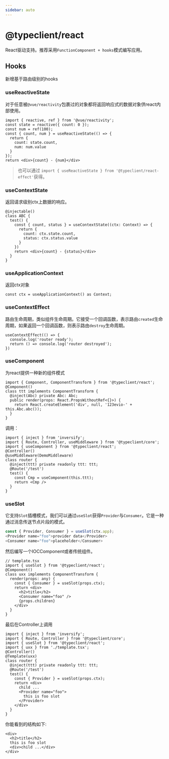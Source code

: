 ```yaml
---
sidebar: auto
---
```


# @typeclient/react

React驱动支持。推荐采用`FunctionComponent + hooks`模式编写应用。

## Hooks

新增基于路由级别的hooks

### useReactiveState

对于任意被`@vue/reactivity`包裹过的对象都将返回响应式的数据对象供react内部使用。

```tsx
import { reactive, ref } from '@vue/reactivity';
const state = reactive({ count: 0 });
const num = ref(100);
const { count, num } = useReactiveState(() => {
  return {
    count: state.count,
    num: num.value
  }
});
return <div>{count} - {num}</div>
```

> 也可以通过 `import { useReactiveState } from '@typeclient/react-effect'`获得。

### useContextState

返回请求级别ctx上数据的响应。

```tsx
@injectable()
class ABC {
  test() {
    const { count, status } = useContextState((ctx: Context) => {
      return {
        count: ctx.state.count,
        status: ctx.status.value
      }
    })
    return <div>{count} - {status}</div>
  }
}
```

### useApplicationContext

返回ctx对象

```tsx
const ctx = useApplicationContext() as Context;
```

### useContextEffect

路由生命周期，类似组件生命周期。它接受一个回调函数，表示路由`created`生命周期，如果返回一个回调函数，则表示路由`destroy`生命周期。

```tsx
useContextEffect(() => {
  console.log('router ready');
  return () => console.log('router destroyed');
})
```

### useComponent

为react提供一种新的组件模式

```tsx
import { Component, ComponentTransform } from '@typeclient/react';
@Component()
class ttt implements ComponentTransform {
  @inject(Abc) private Abc: Abc;
  public render(props: React.PropsWithoutRef<{}>) {
    return React.createElement('div', null, '123evio-' + this.Abc.abc());
  }
}
```

调用：

```tsx {10}
import { inject } from 'inversify';
import { Route, Controller, useMiddleware } from '@typeclient/core';
import { useComponent } from '@typeclient/react';
@Controller()
@useMiddleware(DemoMiddleware)
class router {
  @inject(ttt) private readonly ttt: ttt;
  @Route('/test')
  test() {
    const Cmp = useComponent(this.ttt);
    return <Cmp />
  }
}
```

### useSlot

它支持`Slot`插槽模式，我们可以通过`useSlot`获得`Provider`与`Consumer`。它是一种通过消息传送节点片段的模式。

```ts
const { Provider, Consumer } = useSlot(ctx.app);
<Provider name="foo">provider data</Provider>
<Consumer name="foo">placeholder</Consumer>
```

然后编写一个IOCComponent或者传统组件。

```tsx
// template.tsx
import { useSlot } from '@typeclient/react';
@Component()
class uxx implements ComponentTransform {
  render(props: any) {
    const { Consumer } = useSlot(props.ctx);
    return <div>
      <h2>title</h2>
      <Consumer name="foo" />
      {props.children}
    </div>
  }
}
```

最后在Controller上调用

```tsx
import { inject } from 'inversify';
import { Route, Controller } from '@typeclient/core';
import { useSlot } from '@typeclient/react';
import { uxx } from './template.tsx';
@Controller()
@Template(uxx)
class router {
  @inject(ttt) private readonly ttt: ttt;
  @Route('/test')
  test() {
    const { Provider } = useSlot(props.ctx);
    return <div>
      child ...
      <Provider name="foo">
        this is foo slot
      </Provider>
    </div>
  }
}
```

你能看到的结构如下:

```tsx
<div>
  <h2>title</h2>
  this is foo slot
  <div>child ...</div>
</div>
```